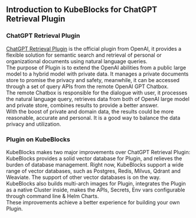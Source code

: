 ## Introduction to KubeBlocks for ChatGPT Retrieval Plugin
### ChatGPT Retrieval Plugin
[ChatGPT Retrieval Plugin](https://github.com/openai/chatgpt-retrieval-plugin) is the official plugin from OpenAI, it provides a flexible solution for semantic search and retrieval of personal or organizational documents using natural language queries.  
The purpose of Plugin is to extend the OpenAI abilities from a public large model to a hybrid model with private data. It manages a private documents store to promise the privacy and safety, meanwhile, it can be accessed through a set of query APIs from the remote OpenAI GPT Chatbox.   
The remote Chatbox is responsible for the dialogue with user, it processes the natural language query, retrieves data from both of OpenAI large model and private store, combines results to provide a better answer.  
With the boost of private and domain data, the results could be more reasonable, accurate and personal.
It is a good way to balance the data privacy and utilization.

### Plugin on KubeBlocks
KubeBlocks makes two major improvements over ChatGPT Retrieval Plugin:  
KubeBlocks provides a solid vector database for Plugin, and relieves the burden of database management. Right now, KubeBlocks support a wide range of vector databases, such as Postgres, Redis, Milvus, Qdrant and Weaviate. The support of other vector databases is on the way.  
KubeBlocks also builds multi-arch images for Plugin, integrates the Plugin as a native Cluster inside, makes the APIs, Secrets, Env vars configurable through command line & Helm Charts.  
These improvements achieve a better experience for building your own Plugin.
